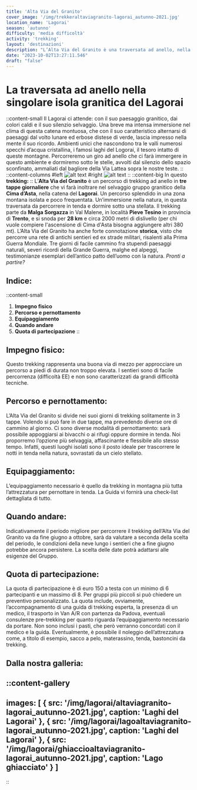 ```yaml
---
title: 'Alta Via del Granito'
cover_image: '/img/trekkeraltaviagranito-lagorai_autunno-2021.jpg'
location_name: 'Lagorai'
season: 'autunno' 
difficulty: 'media difficoltà'
activity: 'trekking'
layout: 'destinazioni'
description: "L’Alta Via del Granito è una traversata ad anello, nella singolare isola granitica del gruppo Cima d’Asta - Cime di Rava, nella Catena del Lagorai."
date: "2023-10-02T13:27:11.546"
draft: "false"
---
```

# La traversata ad anello nella singolare isola granitica del Lagorai
::content-small
Il Lagorai ci attende: con il suo paesaggio granitico, dai colori caldi e il suo silenzio selvaggio. Una breve ma intensa immersione nel clima di questa catena montuosa, che con il suo caratteristico alternarsi di paesaggi dal volto lunare ed erbose distese di verde, lascia impresso nella mente il suo ricordo. 
Ambienti unici che nascondono tra le valli numerosi specchi d’acqua cristallina, i famosi laghi del Logorai, il tesoro intatto di queste montagne. Percorreremo un giro ad anello che ci farà immergere in questo ambiente e dormiremo sotto le stelle, avvolti dal silenzio dello spazio sconfinato, ammaliati dal bagliore della Via Lattea sopra le nostre teste.
::
::content-columns
#left
![alt text](/img/lagorai/vialattea-lagorai_autunno-2021.jpg)
#right
![alt text](/img/lagorai/altavia-lagorai_autunno-2021.jpg)
::
::content-big
In questo **trekking:**
::
L’**Alta Via del Granito** è un percorso di trekking ad anello in **tre tappe giornaliere** che vi farà inoltrare nel selvaggio gruppo granitico della **Cima d’Asta**, nella catena del **Lagorai**. Un percorso splendido in una zona montana isolata e poco frequentata. Un’immersione nella natura, in questa traversata da percorrere in tenda e dormire sotto una stellata. 
Il trekking parte da **Malga Sorgazza** in Val Malene, in località **Pieve Tesino** in provincia di **Trento**, e si snoda per **28 km** e circa 2000 metri di dislivello (per chi vuole compiere l'ascensione di Cima d'Asta bisogna aggiungere altri 380 mt).
L’Alta Via del Granito ha anche forte connotazione **storica**, visto che percorre una rete di antichi sentieri ed ex strade militari, risalenti alla Prima Guerra Mondiale. Tre giorni di facile cammino fra stupendi paesaggi naturali, severi ricordi della Grande Guerra, malghe ed alpeggi, testimonianze esemplari dell’antico patto dell’uomo con la natura. *Pronti a partire?*
## Indice:
::content-small
1. **Impegno fisico**
2. **Percorso e pernottamento**
3. **Equipaggiamento**
4. **Quando andare**
5. **Quota di partecipazione**
::
## Impegno fisico:
Questo trekking rappresenta una buona via di mezzo per approcciare un percorso a piedi di durata non troppo elevata. I sentieri sono di facile percorrenza (difficoltà EE) e non sono caratterizzati da grandi difficoltà tecniche. 
## Percorso e pernottamento:
L’Alta Via del Granito si divide nei suoi giorni di trekking solitamente in 3 tappe. Volendo si può fare in due tappe, ma prevedendo diverse ore di cammino al giorno. Ci sono diverse modalità di pernottamento: sarà possibile appoggiarsi ai bivacchi o ai rifugi oppure dormire in tenda. Noi proporremo l’opzione più selvaggia, affascinante e flessibile allo stesso tempo. Infatti, questi luoghi isolati sono il posto ideale per trascorrere le notti in tenda nella natura, sovrastati da un cielo stellato. 
## Equipaggiamento:	
L’equipaggiamento necessario è quello da trekking in montagna più tutta l’attrezzatura per pernottare in tenda. La Guida vi fornirà una check-list dettagliata di tutto.
## Quando andare:	
Indicativamente il periodo migliore per percorrere il trekking dell’Alta Via del Granito va da fine giugno a ottobre, sarà da valutare a seconda della scelta del periodo, le condizioni della neve lungo i sentieri che a fine giugno potrebbe ancora persistere. La scelta delle date potrà adattarsi alle esigenze del Gruppo.
## Quota di partecipazione:
La quota di partecipazione è di euro 150 a testa con un minimo di 6 partecipanti e un massimo di 8. Per gruppi più piccoli si può chiedere un preventivo personalizzato. La quota include, ovviamente, l’accompagnamento di una guida di trekking esperta, la presenza di un medico, il trasporto in Van A/R con partenza da Padova, eventuali consulenze pre-trekking per quanto riguarda l’equipaggiamento necessario da portare.
Non sono inclusi i pasti, che però verranno concordati con il medico e la guida.
Eventualmente, è possibile il noleggio dell’attrezzatura come, a titolo di esempio, sacco a pelo, materassino, tenda, bastoncini da trekking.

## **Dalla nostra galleria:**
::content-gallery
---
images: [ 
    {
        src: '/img/lagorai/altaviagranito-lagorai_autunno-2021.jpg',
        caption: 'Laghi del Lagorai'
    },
    {
        src: '/img/lagorai/lagoaltaviagranito-lagorai_autunno-2021.jpg',
        caption: 'Laghi del Lagorai'
    },
    {
        src: '/img/lagorai/ghiaccioaltaviagranito-lagorai_autunno-2021.jpg',
        caption: 'Lago ghiacciato'
    }
]
---
::

